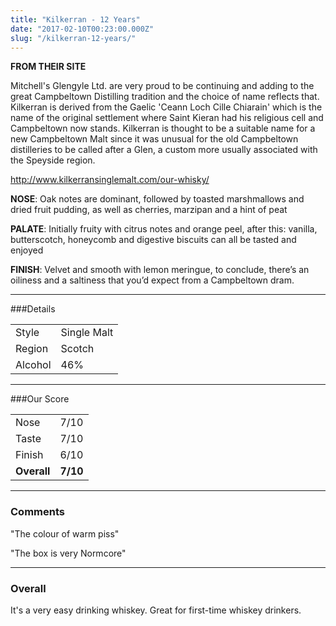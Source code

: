 ```yaml
---
title: "Kilkerran - 12 Years"
date: "2017-02-10T00:23:00.000Z"
slug: "/kilkerran-12-years/"
---
```

**FROM THEIR SITE**

Mitchell's Glengyle Ltd. are very proud to be continuing and adding to the great Campbeltown Distilling tradition and the choice of name reflects that. Kilkerran is derived from the Gaelic 'Ceann Loch Cille Chiarain' which is the name of the original settlement where Saint Kieran had his religious cell and Campbeltown now stands. Kilkerran is thought to be a suitable name for a new Campbeltown Malt since it was unusual for the old Campbeltown distilleries to be called after a Glen, a custom more usually associated with the Speyside region. 

http://www.kilkerransinglemalt.com/our-whisky/

**NOSE**: Oak notes are dominant, followed by toasted marshmallows and dried fruit pudding, as well as cherries, marzipan and a hint of peat

**PALATE**: Initially fruity with citrus notes and orange peel, after this: vanilla, butterscotch,
honeycomb and digestive biscuits can all be tasted and enjoyed

**FINISH**: Velvet and smooth with lemon meringue, to conclude, there’s an oiliness and a saltiness that you’d expect from a Campbeltown dram.


---

###Details
<table>  
<tr>  
<td class="grey">Style</td><td>Single Malt</td>  
</tr>  
<tr>  
<td class="grey">Region</td><td>Scotch</td>  
</tr>  
<tr>  
<td class="grey">Alcohol</td><td>46%</td>  
</tr>  
</table>


---

###Our Score
<table class="score-table">  
<tr>  
<td class="grey">Nose</td><td>7/10</td>  
</tr>  
<tr>  
<td class="grey">Taste</td><td>7/10</td>  
</tr>  
<tr>  
<td class="grey">Finish</td><td>6/10</td>  
</tr>  
<tr>  
<td class="grey"><strong>Overall</strong></td><td><strong>7/10</strong></td>  
</tr>  
</table>

---

### Comments
"The colour of warm piss"

"The box is very Normcore"

---

### Overall

It's a very easy drinking whiskey. Great for first-time whiskey drinkers.

    
